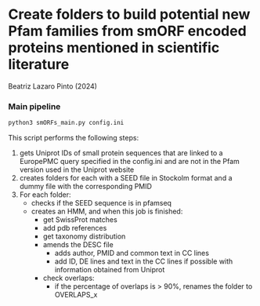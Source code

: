 Create folders to build potential new Pfam families from smORF encoded proteins mentioned in scientific literature
=========================================================

Beatriz Lazaro Pinto (2024)

### Main pipeline 
``` bash
python3 smORFs_main.py config.ini
```

This script performs the following steps:
1. gets Uniprot IDs of small protein sequences that are linked to a EuropePMC query specified in the config.ini and are not in the Pfam version used in the Uniprot website
2. creates folders for each with a SEED file in Stockolm format and a dummy file with the corresponding PMID
3. For each folder:
    - checks if the SEED sequence is in pfamseq
    - creates an HMM, and when this job is finished:
        - get SwissProt matches
        - add pdb references
        - get taxonomy distribution
        - amends the DESC file
            - adds author, PMID and common text in CC lines
            - add ID, DE lines and text in the CC lines if possible with information obtained from Uniprot
        - check overlaps:
            - if the percentage of overlaps is > 90%, renames the folder to OVERLAPS_x